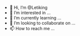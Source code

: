 - 👋 Hi, I’m @Letiking
- 👀 I’m interested in ...
- 🌱 I’m currently learning ...
- 💞️ I’m looking to collaborate on ...
- 📫 How to reach me ...

<!---
Letiking/Letiking is a ✨ special ✨ repository because its `README.md` (this file) appears on your GitHub profile.
You can click the Preview link to take a look at your changes.
--->
